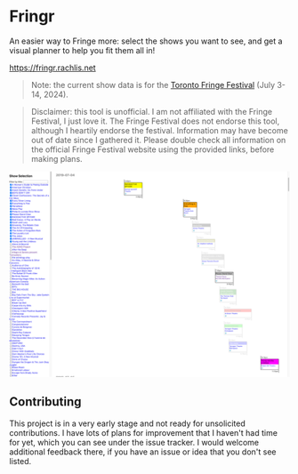 # Fringr

An easier way to Fringe more: select the shows you want to see, and get a visual planner to help you fit them all in!

https://fringr.rachlis.net

> Note: the current show data is for the [Toronto Fringe Festival](https://fringetoronto.com/fringe/about) (July 3-14, 2024).

> Disclaimer: this tool is unofficial. I am not affiliated with the Fringe Festival, I just love it. The Fringe Festival does not endorse this tool, although I heartily endorse the festival. Information may have become out of date since I gathered it. Please double check all information on the official Fringe Festival website using the provided links, before making plans.

![Screenshot](screenshot.png)

## Contributing

This project is in a very early stage and not ready for unsolicited contributions. I have lots of plans for improvement that I haven't had time for yet, which you can see under the issue tracker. I would welcome additional feedback there, if you have an issue or idea that you don't see listed.
